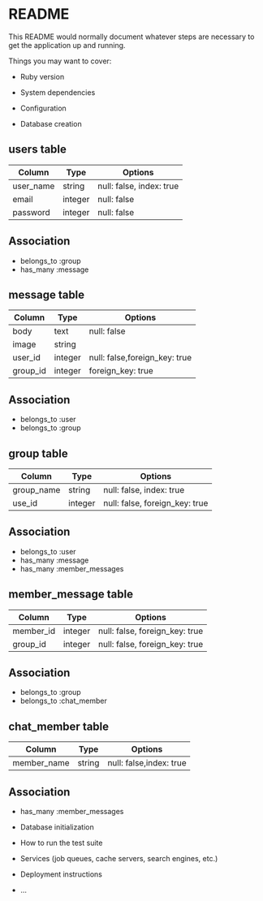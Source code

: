 # README

This README would normally document whatever steps are necessary to get the
application up and running.

Things you may want to cover:

* Ruby version

* System dependencies

* Configuration

* Database creation

## users table

|Column|Type|Options|
|------|----|-------|
|user_name|string|null: false, index: true|
|email|integer|null: false|
|password|integer|null: false|

## Association
- belongs_to :group
- has_many :message

## message table

|Column|Type|Options|
|------|----|-------|
|body|text|null: false|
|image|string| |
|user_id|integer|null: false,foreign_key: true|
|group_id|integer|foreign_key: true|

## Association
- belongs_to :user
- belongs_to :group

## group table

|Column|Type|Options|
|------|----|-------|
|group_name|string|null: false, index: true|
|use_id|integer|null: false, foreign_key: true|

## Association
- belongs_to :user
- has_many :message
- has_many :member_messages

## member_message table

|Column|Type|Options|
|------|----|-------|
|member_id|integer|null: false, foreign_key: true|
|group_id|integer|null: false, foreign_key: true|

## Association
- belongs_to :group
- belongs_to :chat_member

## chat_member table

|Column|Type|Options|
|------|----|-------|
|member_name|string|null: false,index: true|

## Association
- has_many :member_messages


* Database initialization

* How to run the test suite

* Services (job queues, cache servers, search engines, etc.)

* Deployment instructions

* ...
 